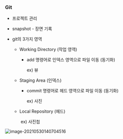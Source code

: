### Git

- 프로젝트 관리
- snapshot - 장면 기록



- git의 3가지 영역

  - Working Directory (작업 영역)

    - add 명령어로 인덱스 영역으로 파일 이동 (동기화)

      ex) 뷰

  - Staging Area (인덱스)

    - commit 명령어로 헤드 영역으로 파일 이동 (동기화)

      ex) 사진

  - Local Repository (헤드)

    ​		ex) 사진첩



![image-20210530140704516](C:\Users\USER\AppData\Roaming\Typora\typora-user-images\image-20210530140704516.png)